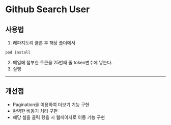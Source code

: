 Github Search User
================
사용법
----
1. 레파지토리 클론 후 해당 폴더에서
<pre><code>pod install</code></pre>
2. 메일에 첨부한 토큰을 25번째 줄 token변수에 넣는다.
3. 실행
----
개선점
----
- Pagination을 이용하여 더보기 기능 구현
- 완벽한 비동기 처리 구현
- 해당 셀을 클릭 했을 시 웹페이지로 이동 기능 구현
